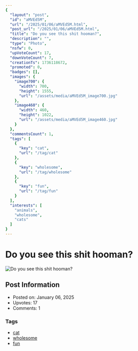 ```yaml
---
{
  "layout": "post",
  "id": "aMVEd5M",
  "url": "/2025/01/06/aMVEd5M.html",
  "post_url": "/2025/01/06/aMVEd5M.html",
  "title": "Do you see this shit hooman?",
  "description": "",
  "type": "Photo",
  "nsfw": 0,
  "upVoteCount": 17,
  "downVoteCount": 7,
  "creationTs": 1736118672,
  "promoted": 0,
  "badges": [],
  "images": {
    "image700": {
      "width": 700,
      "height": 1555,
      "url": "/assets/media/aMVEd5M_image700.jpg"
    },
    "image460": {
      "width": 460,
      "height": 1022,
      "url": "/assets/media/aMVEd5M_image460.jpg"
    }
  },
  "commentsCount": 1,
  "tags": [
    {
      "key": "cat",
      "url": "/tag/cat"
    },
    {
      "key": "wholesome",
      "url": "/tag/wholesome"
    },
    {
      "key": "fun",
      "url": "/tag/fun"
    }
  ],
  "interests": [
    "animals",
    "wholesome",
    "cats"
  ]
}
---
```


# Do you see this shit hooman?

![Do you see this shit hooman?](/assets/media/aMVEd5M_image700.jpg)

## Post Information

- Posted on: January 06, 2025
- Upvotes: 17
- Comments: 1

### Tags

- [cat](/tag/cat)
- [wholesome](/tag/wholesome)
- [fun](/tag/fun)
